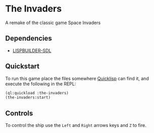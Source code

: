 The Invaders
============

A remake of the classic game Space Invaders

## Dependencies

- [LISPBUILDER-SDL](https://code.google.com/p/lispbuilder/wiki/LispbuilderSDL)

## Quickstart

To run this game place the files somewhere [Quicklisp](http://www.quicklisp.org/) can find it, and execute the following in the REPL:

```lisp
(ql:quickload :the-invaders)
(the-invaders:start)
```

## Controls

To control the ship use the `Left` and `Right` arrows keys and `Z` to fire.
